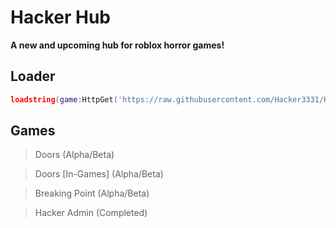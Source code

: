 # Hacker Hub
**A new and upcoming hub for roblox horror games!**
## Loader
```lua
loadstring(game:HttpGet('https://raw.githubusercontent.com/Hacker3331/HackerHub-Games/main/Loader.lua', true))()
```
## Games
> Doors (Alpha/Beta)

> Doors [In-Games] (Alpha/Beta)

> Breaking Point (Alpha/Beta)

> Hacker Admin (Completed)

